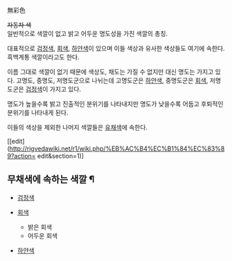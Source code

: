 無彩色

<del>자동차 색</del>  
일반적으로 색깔이 없고 밝고 어두운 명도성을 가진 색깔의 총칭.

대표적으로 [검정색](%EA%B2%80%EC%A0%95%EC%83%89.md),
[회색](%ED%9A%8C%EC%83%89.md), [하얀색](%ED%95%98%EC%96%80%EC%83%89.md)이 있으며
이들 색상과 유사한 색상들도 여기에 속한다. 흑백계통 색깔이라고도 한다.

이름 그대로 색깔이 없기 때문에 색상도, 채도는 가질 수 없지만 대신 명도는 가지고 있다. 고명도, 중명도, 저명도군으로 나뉘는데 고명도군은
[하얀색](%ED%95%98%EC%96%80%EC%83%89.md), 중명도군은
[회색](%ED%9A%8C%EC%83%89.md), 저명도군은
[검정색](%EA%B2%80%EC%A0%95%EC%83%89.md)이 가지고 있다.

명도가 높을수록 밝고 진출적인 분위기를 나타내지만 명도가 낮을수록 어둡고 후퇴적인 분위기를 나타내게 된다.

이들의 색상을 제외한 나머지 색깔들은 [유채색](%EC%9C%A0%EC%B1%84%EC%83%89.md)에 속한다.

[[edit](http://rigvedawiki.net/r1/wiki.php/%EB%AC%B4%EC%B1%84%EC%83%89?action=
edit&section=1)]

## 무채색에 속하는 색깔 ¶

  * [검정색](%EA%B2%80%EC%A0%95%EC%83%89.md)
  * [회색](%ED%9A%8C%EC%83%89.md)   

    * 밝은 회색 
    * 어두운 회색 
  * [하얀색](%ED%95%98%EC%96%80%EC%83%89.md)

